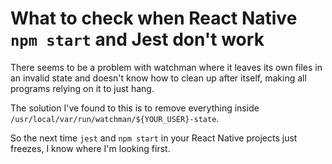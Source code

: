 # What to check when React Native `npm start` and Jest don't work

There seems to be a problem with watchman where it leaves its own files in an invalid state and doesn't know how to clean up after itself, making all programs relying on it to just hang.

The solution I've found to this is to remove everything inside `/usr/local/var/run/watchman/${YOUR_USER}-state`.

So the next time `jest` and `npm start` in your React Native projects just freezes, I know where I'm looking first.